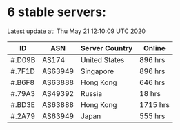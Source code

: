 # 6 stable servers:

Latest update at: Thu May 21 12:10:09 UTC 2020

| ID | ASN | Server Country | Online |
| -- | --- | -------------- | ------ |
| #.D09B | AS174 | United States | 896 hrs |
| #.7F1D | AS63949 | Singapore | 896 hrs |
| #.B6F8 | AS63888 | Hong Kong | 646 hrs |
| #.79A3 | AS49392 | Russia | 18 hrs |
| #.BD3E | AS63888 | Hong Kong | 1715 hrs |
| #.2A79 | AS63949 | Japan | 555 hrs |

